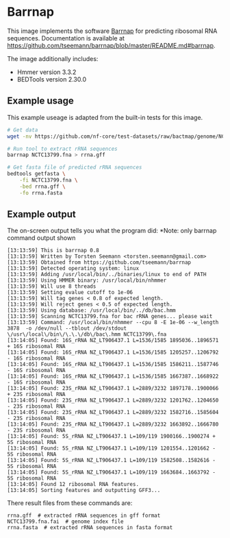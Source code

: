 # Barrnap

This image implements the software [Barrnap](https://vicbioinformatics.com/software.barrnap.shtml) for predicting ribosomal RNA sequences.
Documentation is available at https://github.com/tseemann/barrnap/blob/master/README.md#barrnap.

The image additionally includes:
* Hmmer version 3.3.2
* BEDTools version 2.30.0

## Example usage
This example useage is adapted from the built-in tests for this image.

```bash
# Get data
wget -nv https://github.com/nf-core/test-datasets/raw/bactmap/genome/NCTC13799.fna

# Run tool to extract rRNA sequences
barrnap NCTC13799.fna > rrna.gff

# Get fasta file of predicted rRNA sequences
bedtools getfasta \
    -fi NCTC13799.fna \
    -bed rrna.gff \
    -fo rrna.fasta
```

## Example output

The on-screen output tells you what the program did:
*Note: only barrnap command output shown
```
[13:13:59] This is barrnap 0.8
[13:13:59] Written by Torsten Seemann <torsten.seemann@gmail.com>
[13:13:59] Obtained from https://github.com/tseemann/barrnap
[13:13:59] Detected operating system: linux
[13:13:59] Adding /usr/local/bin/../binaries/linux to end of PATH
[13:13:59] Using HMMER binary: /usr/local/bin/nhmmer
[13:13:59] Will use 8 threads
[13:13:59] Setting evalue cutoff to 1e-06
[13:13:59] Will tag genes < 0.8 of expected length.
[13:13:59] Will reject genes < 0.5 of expected length.
[13:13:59] Using database: /usr/local/bin/../db/bac.hmm
[13:13:59] Scanning NCTC13799.fna for bac rRNA genes... please wait
[13:13:59] Command: /usr/local/bin/nhmmer --cpu 8 -E 1e-06 --w_length 3878  -o /dev/null --tblout /dev/stdout \/usr\/local\/bin\/\.\.\/db\/bac\.hmm NCTC13799\.fna
[13:14:05] Found: 16S_rRNA NZ_LT906437.1 L=1536/1585 1895036..1896571 + 16S ribosomal RNA
[13:14:05] Found: 16S_rRNA NZ_LT906437.1 L=1536/1585 1205257..1206792 - 16S ribosomal RNA
[13:14:05] Found: 16S_rRNA NZ_LT906437.1 L=1536/1585 1586211..1587746 - 16S ribosomal RNA
[13:14:05] Found: 16S_rRNA NZ_LT906437.1 L=1536/1585 1667387..1668922 - 16S ribosomal RNA
[13:14:05] Found: 23S_rRNA NZ_LT906437.1 L=2889/3232 1897178..1900066 + 23S ribosomal RNA
[13:14:05] Found: 23S_rRNA NZ_LT906437.1 L=2889/3232 1201762..1204650 - 23S ribosomal RNA
[13:14:05] Found: 23S_rRNA NZ_LT906437.1 L=2889/3232 1582716..1585604 - 23S ribosomal RNA
[13:14:05] Found: 23S_rRNA NZ_LT906437.1 L=2889/3232 1663892..1666780 - 23S ribosomal RNA
[13:14:05] Found: 5S_rRNA NZ_LT906437.1 L=109/119 1900166..1900274 + 5S ribosomal RNA
[13:14:05] Found: 5S_rRNA NZ_LT906437.1 L=109/119 1201554..1201662 - 5S ribosomal RNA
[13:14:05] Found: 5S_rRNA NZ_LT906437.1 L=109/119 1582508..1582616 - 5S ribosomal RNA
[13:14:05] Found: 5S_rRNA NZ_LT906437.1 L=109/119 1663684..1663792 - 5S ribosomal RNA
[13:14:05] Found 12 ribosomal RNA features.
[13:14:05] Sorting features and outputting GFF3...
```

There result files from these commands are:
```
rrna.gff  # extracted rRNA sequences in gff format
NCTC13799.fna.fai  # genome index file
rrna.fasta  # extracted rRNA sequences in fasta format
```
